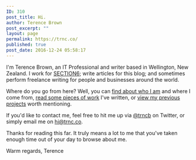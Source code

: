 ```yaml
---
ID: 310
post_title: Hi.
author: Terence Brown
post_excerpt: ""
layout: page
permalink: https://trnc.co/
published: true
post_date: 2016-12-24 05:58:17
---
```

I'm Terence Brown, an IT Professional and writer based in Wellington, New Zealand. I work for <a href="https://section6.nz" target="_blank" rel="noopener">SECTION6</a>; write articles for this blog; and sometimes perform freelance writing for people and businesses around the world.

Where do you go from here? Well, you can <a href="https://trnc.co/about/">find about who I am</a> and where I come from, <a href="https://trnc.co/writing/">read some pieces of work</a> I've written, or <a href="https://trnc.co/a/category/projects/">view my previous projects</a> worth mentioning.

If you'd like to contact me, feel free to hit me up via <a href="https://twitter.com/trncb" target="_blank" rel="noopener">@trncb</a> on Twitter, or simply email me on <a href="mailto:hi@trnc.co">hi@trnc.co</a>.

Thanks for reading this far. It truly means a lot to me that you've taken enough time out of your day to browse about me.

Warm regards,
Terence